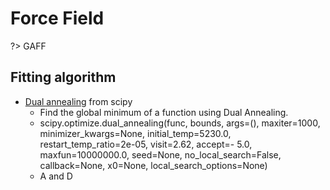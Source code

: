 # Force Field
?> GAFF
## Fitting algorithm
- [Dual annealing](https://docs.scipy.org/doc/scipy/reference/generated/scipy.optimize.dual_annealing.html) from scipy 
  - Find the global minimum of a function using Dual Annealing.
  - scipy.optimize.dual_annealing(func, bounds, args=(), maxiter=1000, minimizer_kwargs=None, initial_temp=5230.0, restart_temp_ratio=2e-05, visit=2.62, accept=- 5.0, maxfun=10000000.0, seed=None, no_local_search=False, callback=None, x0=None, local_search_options=None)
  - A and D